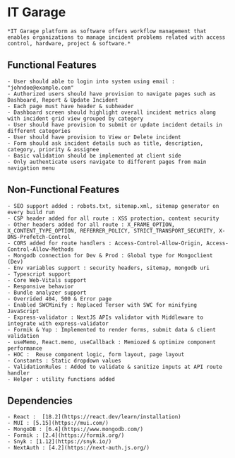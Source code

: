 # IT Garage

    *IT Garage platform as software offers workflow management that enables organizations to manage incident problems related with access control, hardware, project & software.*

## Functional Features

    - User should able to login into system using email : "johndoe@example.com"
    - Authorized users should have provision to navigate pages such as Dashboard, Report & Update Incident
    - Each page must have header & subheader
    - Dashboard screen should highlight overall incident metrics along with incident grid view grouped by category
    - User should have provision to submit or update incident details in different categories
    - User should have provision to View or Delete incident
    - Form should ask incident details such as title, description, category, priority & assignee
    - Basic validation should be implemented at client side
    - Only authenticate users navigate to different pages from main navigation menu

## Non-Functional Features

    - SEO support added : robots.txt, sitemap.xml, sitemap generator on every build run
    - CSP header added for all route : XSS protection, content security
    - Other headers added for all route : X_FRAME_OPTION, X_CONTENT_TYPE_OPTION, REFERRER_POLICY, STRICT_TRANSPORT_SECURITY, X-DNS-Prefetch-Control
    - CORS added for route handlers : Access-Control-Allow-Origin, Access-Control-Allow-Methods
    - Mongodb connection for Dev & Prod : Global type for Mongoclient (Dev)
    - Env variables support : security headers, sitemap, mongodb uri
    - Typescript support
    - Core Web-Vitals support
    - Responsive behavior
    - Bundle analyzer support
    - Overrided 404, 500 & Error page
    - Enabled SWCMinify : Replaced Terser with SWC for minifying JavaScript
    - Express-validator : NextJS APIs validator with Middleware to integrate with express-validator
    - Formik & Yup : Implemented to render forms, submit data & client validation
    - useMemo, React.memo, useCallback : Memiozed & optimize component performance
    - HOC :  Reuse component logic, form layout, page layout
    - Constants : Static dropdown values
    - ValidationRules : Added to validate & sanitize inputs at API route handler
    - Helper : utility functions added

## Dependencies

    - React :  [18.2](https://react.dev/learn/installation)
    - MUI : [5.15](https://mui.com/)
    - MongoDB : [6.4](https://www.mongodb.com/)
    - Formik : [2.4](https://formik.org/)
    - Snyk : [1.12](https://snyk.io/)
    - NextAuth : [4.2](https://next-auth.js.org/)
